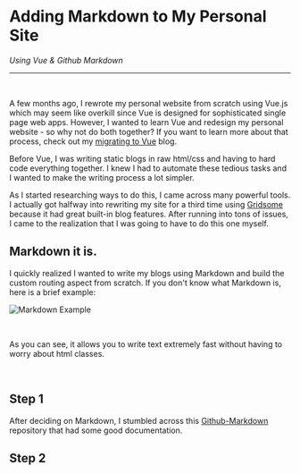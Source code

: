 # Adding Markdown to My Personal Site
_Using Vue & Github Markdown_

---
<br />

A few months ago, I rewrote my personal website from scratch using Vue.js which may seem like overkill since Vue is designed for sophisticated single page web apps. However, I wanted to learn Vue and redesign my personal website - so why not do both together? If you want to learn more about that process, check out my [migrating to Vue](/2020/vue-migration) blog.

Before Vue, I was writing static blogs in raw html/css and having to hard code everything together. I knew I had to automate these tedious tasks and I wanted to make the writing process a lot simpler.

As I started researching ways to do this, I came across many powerful tools. I actually got halfway into rewriting my site for a third time using <a href="https://www.gridsome.org" target="_blank">Gridsome</a> because it had great built-in blog features. After running into tons of issues, I came to the realization that I was going to have to do this one myself.
<br />


## Markdown it is.
I quickly realized I wanted to write my blogs using Markdown and build the custom routing aspect from scratch. If you don't know what Markdown is, here is a brief example:

![Markdown Example](@/assets/blog/markdown-example.png)

<br/>

As you can see, it allows you to write text extremely fast without having to worry about html classes.

<br/>

## Step 1
After deciding on Markdown, I stumbled across this [Github-Markdown](https://github.com/sindresorhus/github-markdown-css) repository that had some good documentation. 

## Step 2